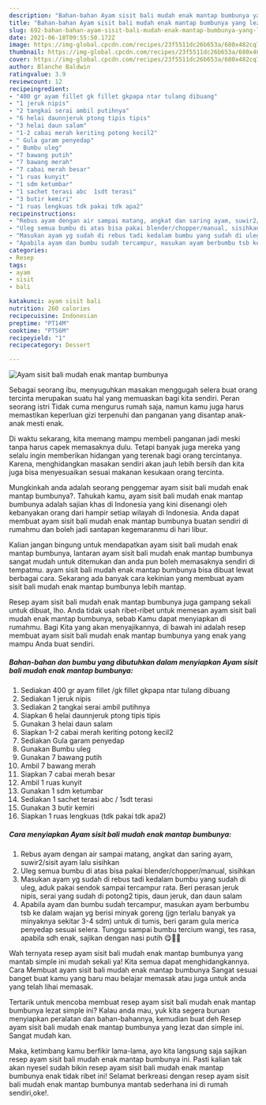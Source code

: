 ```yaml
---
description: "Bahan-bahan Ayam sisit bali mudah enak mantap bumbunya yang lezat Untuk Jualan"
title: "Bahan-bahan Ayam sisit bali mudah enak mantap bumbunya yang lezat Untuk Jualan"
slug: 692-bahan-bahan-ayam-sisit-bali-mudah-enak-mantap-bumbunya-yang-lezat-untuk-jualan
date: 2021-06-18T09:55:50.172Z
image: https://img-global.cpcdn.com/recipes/23f5511dc26b653a/680x482cq70/ayam-sisit-bali-mudah-enak-mantap-bumbunya-foto-resep-utama.jpg
thumbnail: https://img-global.cpcdn.com/recipes/23f5511dc26b653a/680x482cq70/ayam-sisit-bali-mudah-enak-mantap-bumbunya-foto-resep-utama.jpg
cover: https://img-global.cpcdn.com/recipes/23f5511dc26b653a/680x482cq70/ayam-sisit-bali-mudah-enak-mantap-bumbunya-foto-resep-utama.jpg
author: Blanche Baldwin
ratingvalue: 3.9
reviewcount: 12
recipeingredient:
- "400 gr ayam fillet gk fillet gkpapa ntar tulang dibuang"
- "1 jeruk nipis"
- "2 tangkai serai ambil putihnya"
- "6 helai daunnjeruk ptong tipis tipis"
- "3 helai daun salam"
- "1-2 cabai merah keriting potong kecil2"
- " Gula garam penyedap"
- " Bumbu uleg"
- "7 bawang putih"
- "7 bawang merah"
- "7 cabai merah besar"
- "1 ruas kunyit"
- "1 sdm ketumbar"
- "1 sachet terasi abc  1sdt terasi"
- "3 butir kemiri"
- "1 ruas lengkuas tdk pakai tdk apa2"
recipeinstructions:
- "Rebus ayam dengan air sampai matang, angkat dan saring ayam, suwir2/sisit ayam lalu sisihkan"
- "Uleg semua bumbu di atas bisa pakai blender/chopper/manual, sisihkan"
- "Masukan ayam yg sudah di rebus tadi kedalam bumbu yang sudah di uleg, aduk pakai sendok sampai tercampur rata. Beri perasan jeruk nipis, serai yang sudah di potong2 tipis, daun jeruk, dan daun salam"
- "Apabila ayam dan bumbu sudah tercampur, masukan ayam berbumbu tsb ke dalam wajan yg berisi minyak goreng (jgn terlalu banyak ya minyaknya sekitar 3-4 sdm) untuk di tumis, beri garam gula merica penyedap sesuai selera. Tunggu sampai bumbu tercium wangi, tes rasa, apabila sdh enak, sajikan dengan nasi putih 😋💪🏻"
categories:
- Resep
tags:
- ayam
- sisit
- bali

katakunci: ayam sisit bali 
nutrition: 260 calories
recipecuisine: Indonesian
preptime: "PT14M"
cooktime: "PT56M"
recipeyield: "1"
recipecategory: Dessert

---
```



![Ayam sisit bali mudah enak mantap bumbunya](https://img-global.cpcdn.com/recipes/23f5511dc26b653a/680x482cq70/ayam-sisit-bali-mudah-enak-mantap-bumbunya-foto-resep-utama.jpg)

Sebagai seorang ibu, menyuguhkan masakan menggugah selera buat orang tercinta merupakan suatu hal yang memuaskan bagi kita sendiri. Peran seorang istri Tidak cuma mengurus rumah saja, namun kamu juga harus memastikan keperluan gizi terpenuhi dan panganan yang disantap anak-anak mesti enak.

Di waktu  sekarang, kita memang mampu membeli panganan jadi meski tanpa harus capek memasaknya dulu. Tetapi banyak juga mereka yang selalu ingin memberikan hidangan yang terenak bagi orang tercintanya. Karena, menghidangkan masakan sendiri akan jauh lebih bersih dan kita juga bisa menyesuaikan sesuai makanan kesukaan orang tercinta. 



Mungkinkah anda adalah seorang penggemar ayam sisit bali mudah enak mantap bumbunya?. Tahukah kamu, ayam sisit bali mudah enak mantap bumbunya adalah sajian khas di Indonesia yang kini disenangi oleh kebanyakan orang dari hampir setiap wilayah di Indonesia. Anda dapat membuat ayam sisit bali mudah enak mantap bumbunya buatan sendiri di rumahmu dan boleh jadi santapan kegemaranmu di hari libur.

Kalian jangan bingung untuk mendapatkan ayam sisit bali mudah enak mantap bumbunya, lantaran ayam sisit bali mudah enak mantap bumbunya sangat mudah untuk ditemukan dan anda pun boleh memasaknya sendiri di tempatmu. ayam sisit bali mudah enak mantap bumbunya bisa dibuat lewat berbagai cara. Sekarang ada banyak cara kekinian yang membuat ayam sisit bali mudah enak mantap bumbunya lebih mantap.

Resep ayam sisit bali mudah enak mantap bumbunya juga gampang sekali untuk dibuat, lho. Anda tidak usah ribet-ribet untuk memesan ayam sisit bali mudah enak mantap bumbunya, sebab Kamu dapat menyiapkan di rumahmu. Bagi Kita yang akan menyajikannya, di bawah ini adalah resep membuat ayam sisit bali mudah enak mantap bumbunya yang enak yang mampu Anda buat sendiri.

<!--inarticleads1-->

##### Bahan-bahan dan bumbu yang dibutuhkan dalam menyiapkan Ayam sisit bali mudah enak mantap bumbunya:

1. Sediakan 400 gr ayam fillet /gk fillet gkpapa ntar tulang dibuang
1. Sediakan 1 jeruk nipis
1. Sediakan 2 tangkai serai ambil putihnya
1. Siapkan 6 helai daunnjeruk ptong tipis tipis
1. Gunakan 3 helai daun salam
1. Siapkan 1-2 cabai merah keriting potong kecil2
1. Sediakan  Gula garam penyedap
1. Gunakan  Bumbu uleg
1. Gunakan 7 bawang putih
1. Ambil 7 bawang merah
1. Siapkan 7 cabai merah besar
1. Ambil 1 ruas kunyit
1. Gunakan 1 sdm ketumbar
1. Sediakan 1 sachet terasi abc / 1sdt terasi
1. Gunakan 3 butir kemiri
1. Siapkan 1 ruas lengkuas (tdk pakai tdk apa2)




<!--inarticleads2-->

##### Cara menyiapkan Ayam sisit bali mudah enak mantap bumbunya:

1. Rebus ayam dengan air sampai matang, angkat dan saring ayam, suwir2/sisit ayam lalu sisihkan
1. Uleg semua bumbu di atas bisa pakai blender/chopper/manual, sisihkan
1. Masukan ayam yg sudah di rebus tadi kedalam bumbu yang sudah di uleg, aduk pakai sendok sampai tercampur rata. Beri perasan jeruk nipis, serai yang sudah di potong2 tipis, daun jeruk, dan daun salam
1. Apabila ayam dan bumbu sudah tercampur, masukan ayam berbumbu tsb ke dalam wajan yg berisi minyak goreng (jgn terlalu banyak ya minyaknya sekitar 3-4 sdm) untuk di tumis, beri garam gula merica penyedap sesuai selera. Tunggu sampai bumbu tercium wangi, tes rasa, apabila sdh enak, sajikan dengan nasi putih 😋💪🏻




Wah ternyata resep ayam sisit bali mudah enak mantap bumbunya yang mantab simple ini mudah sekali ya! Kita semua dapat menghidangkannya. Cara Membuat ayam sisit bali mudah enak mantap bumbunya Sangat sesuai banget buat kamu yang baru mau belajar memasak atau juga untuk anda yang telah lihai memasak.

Tertarik untuk mencoba membuat resep ayam sisit bali mudah enak mantap bumbunya lezat simple ini? Kalau anda mau, yuk kita segera buruan menyiapkan peralatan dan bahan-bahannya, kemudian buat deh Resep ayam sisit bali mudah enak mantap bumbunya yang lezat dan simple ini. Sangat mudah kan. 

Maka, ketimbang kamu berfikir lama-lama, ayo kita langsung saja sajikan resep ayam sisit bali mudah enak mantap bumbunya ini. Pasti kalian tak akan nyesel sudah bikin resep ayam sisit bali mudah enak mantap bumbunya enak tidak ribet ini! Selamat berkreasi dengan resep ayam sisit bali mudah enak mantap bumbunya mantab sederhana ini di rumah sendiri,oke!.

